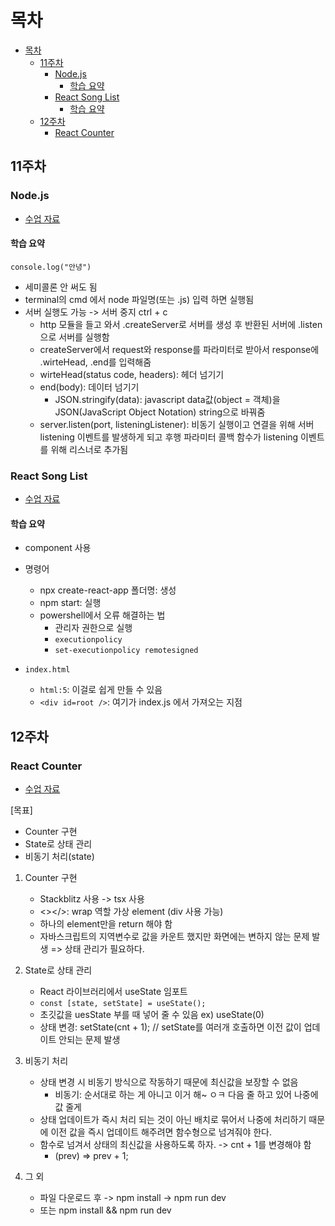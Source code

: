 # 목차

- [목차](#목차)
  - [11주차](#11주차)
    - [Node.js](#nodejs)
      - [학습 요약](#학습-요약)
    - [React Song List](#react-song-list)
      - [학습 요약](#학습-요약-1)
  - [12주차](#12주차)
    - [React Counter](#react-counter)

## 11주차

### Node.js

- [수업 자료](https://nano5.notion.site/Node-js-135daf211d4280d09c76c3439719794d)

#### 학습 요약

`console.log("안녕")`

- 세미콜론 안 써도 됨
- terminal의 cmd 에서 node 파일명(또는 .js) 입력 하면 실행됨
- 서버 실행도 가능 -> 서버 중지 ctrl + c
  - http 모듈을 들고 와서 .createServer로 서버를 생성 후 반환된 서버에 .listen으로 서버를 실행함
  - createServer에서 request와 response를 파라미터로 받아서 response에 .wirteHead, .end를 입력해줌
  - wirteHead(status code, headers): 헤더 넘기기
  - end(body): 데이터 넘기기
    - JSON.stringify(data): javascript data값(object = 객체)을 JSON(JavaScript Object Notation) string으로 바꿔줌
  - server.listen(port, listeningListener): 비동기 실행이고 연결을 위해 서버 listening 이벤트를 발생하게 되고 후행 파라미터 콜백 함수가 listening 이벤트를 위해 리스너로 추가됨

### React Song List

- [수업 자료](https://nano5.notion.site/React-Song-List-135daf211d4280b0aa1cfb389f522110)

#### 학습 요약

- component 사용

- 명령어
  - npx create-react-app 폴더명: 생성
  - npm start: 실행
  - powershell에서 오류 해결하는 법
    - 관리자 권한으로 실행
    - `executionpolicy`
    - `set-executionpolicy remotesigned`
- `index.html`
  - `html:5`: 이걸로 쉽게 만들 수 있음
  - `<div id=root />`: 여기가 index.js 에서 가져오는 지점

## 12주차

### React Counter

- [수업 자료](https://nano5.notion.site/React-Counter-135daf211d42806e91cfcedceddf2066)

[목표]

- Counter 구현
- State로 상태 관리
- 비동기 처리(state)

1. Counter 구현

   - Stackblitz 사용 -> tsx 사용
   - <></>: wrap 역할 가상 element (div 사용 가능)
   - 하나의 element만을 return 해야 함
   - 자바스크립트의 지역변수로 값을 카운트 했지만 화면에는 변하지 않는 문제 발생 => 상태 관리가 필요하다.

2. State로 상태 관리

   - React 라이브러리에서 useState 임포트
   - `const [state, setState] = useState();`
   - 초깃값을 uesState 부를 때 넣어 줄 수 있음 ex) useState(0)
   - 상태 변경: setState(cnt + 1); // setState를 여러개 호출하면 이전 값이 업데이트 안되는 문제 발생

3. 비동기 처리

   - 상태 변경 시 비동기 방식으로 작동하기 때문에 최신값을 보장할 수 없음
     - 비동기: 순서대로 하는 게 아니고 이거 해~ ㅇㅋ 다음 줄 하고 있어 나중에 값 줄게
   - 상태 업데이트가 즉시 처리 되는 것이 아닌 배치로 묶어서 나중에 처리하기 때문에 이전 값을 즉시 업데이트 해주려면 함수형으로 넘겨줘야 한다.
   - 함수로 넘겨서 상태의 최신값을 사용하도록 하자. -> cnt + 1를 변경해야 함
     - (prev) => prev + 1;

4. 그 외
   - 파일 다운로드 후 -> npm install -> npm run dev
   - 또는 npm install && npm run dev
